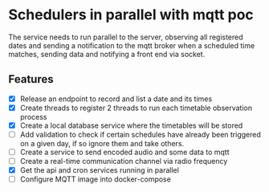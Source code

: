 #  Schedulers in parallel with mqtt poc

The service needs to run parallel to the server, observing all registered dates and sending a notification to the mqtt broker when a scheduled time matches, sending data and notifying a front end via socket.

## Features

- [x] Release an endpoint to record and list a date and its times
- [x] Create threads to register 2 threads to run each timetable observation process
- [x] Create a local database service where the timetables will be stored
- [ ] Add validation to check if certain schedules have already been triggered on a given day, if so ignore them and take others.
- [ ] Create a service to send encoded audio and some data to mqtt
- [ ] Create a real-time communication channel via radio frequency
- [x] Get the api and cron services running in parallel
- [ ] Configure MQTT image into docker-compose
